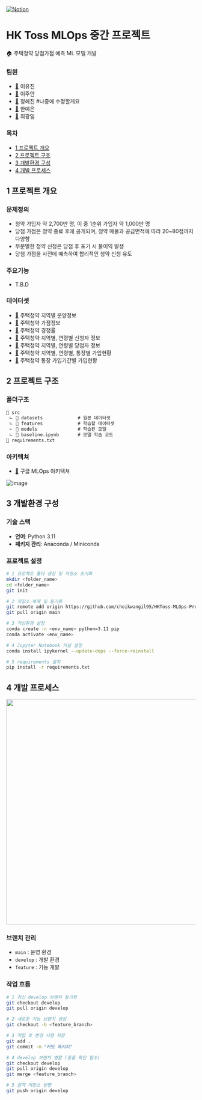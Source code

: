 [![Notion](https://img.shields.io/badge/Notion-%23000000.svg?style=for-the-badge&logo=notion&logoColor=white)](https://www.notion.so/1b159e9516ca802fafc0cf1d1e26aea4)

# HK Toss MLOps 중간 프로젝트

🏠 주택청약 당첨가점 예측 ML 모델 개발

### 팀원
- [🔗](https://github.com/eugeneee0126) 이유진
- [🔗](https://github.com/Joo-an) 이주안
- [🔗](https://github.com/yoo754) 정혜진 #나중에 수정할게요
- [🔗](https://github.com/yeaaaun) 한예은
- [🔗](https://github.com/choikwangil95) 최광일

### 목차
- [1 프로젝트 개요](#1-프로젝트-개요)
- [2 프로젝트 구조](#2-프로젝트-구조)
- [3 개발환경 구성](#3-개발환경-구성)
- [4 개발 프로세스](#4-개발-프로세스)

## 1 프로젝트 개요

### 문제정의
- 청약 가입자 약 2,700만 명, 이 중 1순위 가입자 약 1,000만 명
- 당첨 가점은 청약 종료 후에 공개되며, 청약 매물과 공급면적에 따라 20~80점까지 다양함
- 무분별한 청약 신청은 당첨 후 포기 시 불이익 발생
- 당첨 가점을 사전에 예측하여 합리적인 청약 신청 유도

### 주요기능
- T.B.D

### 데이터셋
- [🔗](https://www.data.go.kr/data/15101046/fileData.do) 주택청약 지역별 분양정보
- [🔗](https://www.data.go.kr/data/15126242/fileData.do) 주택청약 가점정보
- [🔗](https://www.data.go.kr/data/15101048/fileData.do) 주택청약 경쟁률
- [🔗](https://www.data.go.kr/data/15110975/fileData.do) 주택청약 지역별, 연령별 신청자 정보
- [🔗](https://www.data.go.kr/data/15110976/fileData.do) 주택청약 지역별, 연령별 당첨자 정보
- [🔗](https://www.data.go.kr/data/15088657/fileData.do) 주택청약 지역별, 연령별, 통장별 가입현황
- [🔗](https://www.data.go.kr/data/15088656/fileData.do) 주택청약 통장 가입기간별 가입현황
  
## 2 프로젝트 구조
### 폴더구조
```markdown
📁 src
 ㄴ 📁 datasets             # 원본 데이터셋
 ㄴ 📁 features             # 학습할 데이터셋
 ㄴ 📁 models               # 학습된 모델
 ㄴ 📄 baseline.ipynb       # 모델 학습 코드
📄 requirements.txt
```

### 아키텍쳐

- [🔗](https://cloud.google.com/architecture/mlops-continuous-delivery-and-automation-pipelines-in-machine-learning?hl=ko#mlops_level_0_manual_process) 구글 MLOps 아키텍쳐

![image](https://github.com/user-attachments/assets/e8b38089-6776-4a21-8bb4-51cc1eaa441a)


## 3 개발환경 구성
### 기술 스택
- **언어**: Python 3.11
- **패키지 관리**: Anaconda / Miniconda

### 프로젝트 설정

```bash
# 1 프로젝트 폴더 생성 및 저장소 초기화
mkdir <folder_name>
cd <folder_name>
git init

# 2 저장소 복제 및 동기화
git remote add origin https://github.com/choikwangil95/HKToss-MLOps-Proejct.git
git pull origin main

# 3 가상환경 설정
conda create -n <env_name> python=3.11 pip
conda activate <env_name>

# 4 Jupyter Notebook 커널 설정
conda install ipykernel --update-deps --force-reinstall

# 5 requirements 설치
pip install -r requirements.txt
```

## 4 개발 프로세스

<img src="https://github.com/user-attachments/assets/ce06d476-6f07-4209-bf8e-3739d2801e9b" width="600px"/>

### 브랜치 관리
- `main` : 운영 환경
- `develop` : 개발 환경
- `feature` : 기능 개발

### 작업 흐름

```bash
# 1 최신 develop 브랜치 동기화
git checkout develop
git pull origin develop

# 2 새로운 기능 브랜치 생성
git checkout -b <feature_branch>

# 3 작업 후 변경 사항 저장
git add .
git commit -m "커밋 메시지"

# 4 develop 브랜치 병합 (충돌 확인 필수)
git checkout develop
git pull origin develop
git merge <feature_branch>

# 5 원격 저장소 반영
git push origin develop
```
